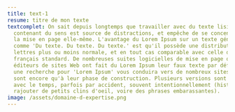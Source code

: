 ```yaml
---
title: text-1
resume: titre de mon texte
textcomplet: On sait depuis longtemps que travailler avec du texte lisible et
  contenant du sens est source de distractions, et empêche de se concentrer sur
  la mise en page elle-même. L'avantage du Lorem Ipsum sur un texte générique
  comme 'Du texte. Du texte. Du texte.' est qu'il possède une distribution de
  lettres plus ou moins normale, et en tout cas comparable avec celle du
  français standard. De nombreuses suites logicielles de mise en page ou
  éditeurs de sites Web ont fait du Lorem Ipsum leur faux texte par défaut, et
  une recherche pour 'Lorem Ipsum' vous conduira vers de nombreux sites qui n'en
  sont encore qu'à leur phase de construction. Plusieurs versions sont apparues
  avec le temps, parfois par accident, souvent intentionnellement (histoire d'y
  rajouter de petits clins d'oeil, voire des phrases embarassantes).
image: /assets/domaine-d-expertise.png
---
```

